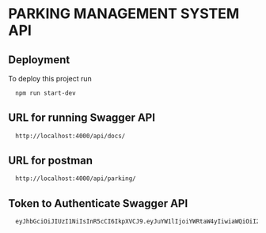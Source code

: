 
# PARKING MANAGEMENT SYSTEM API

## Deployment

To deploy this project run

```bash
  npm run start-dev
```

## URL for running Swagger API

```bash
  http://localhost:4000/api/docs/
```
## URL for postman

```bash
  http://localhost:4000/api/parking/
```
## Token to Authenticate Swagger API

```bash
  eyJhbGciOiJIUzI1NiIsInR5cCI6IkpXVCJ9.eyJuYW1lIjoiYWRtaW4yIiwiaWQiOiI2MjFlMGRkM2Y4NmViM2M5MzQ1ZDIyODQiLCJpYXQiOjE2NDYxMzczNTAsImV4cCI6MTY0NjIyMzc1MH0.13WxWI4an0hjNXPhUaOIxpYpe23VVfozc1pFZ02xq6E
```